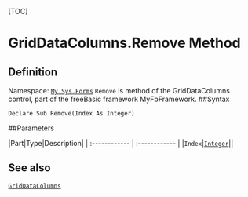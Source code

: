 [TOC]
# GridDataColumns.Remove Method

## Definition
Namespace: [`My.Sys.Forms`](My.Sys.Forms.md)
`Remove` is method of the GridDataColumns control, part of the freeBasic framework MyFbFramework.
##Syntax
```freeBasic
Declare Sub Remove(Index As Integer)
```

##Parameters

|Part|Type|Description|
| :------------ | :------------ |
|`Index`|[`Integer`]("https://www.freebasic.net/wiki/KeyPgInteger")||
## See also
[`GridDataColumns`](GridDataColumns.md)
